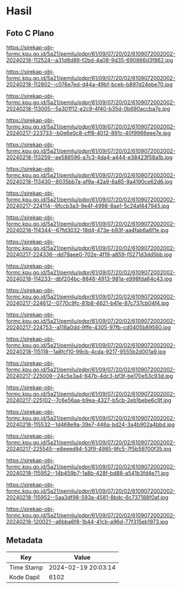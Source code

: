 # Hasil

## Foto C Plano

https://sirekap-obj-formc.kpu.go.id/5a21/pemilu/pdpr/61/09/07/20/02/6109072002002-20240218-112524--a31d8d89-f2bd-4a08-9d35-690866d3f862.jpg

https://sirekap-obj-formc.kpu.go.id/5a21/pemilu/pdpr/61/09/07/20/02/6109072002002-20240218-112802--c076e7ed-d44a-49bf-bceb-b897d24ebe70.jpg

https://sirekap-obj-formc.kpu.go.id/5a21/pemilu/pdpr/61/09/07/20/02/6109072002002-20240218-113005--5a301f12-e2c9-4f40-b35d-0b690accba7e.jpg

https://sirekap-obj-formc.kpu.go.id/5a21/pemilu/pdpr/61/09/07/20/02/6109072002002-20240217-223733--b0e6e0c8-cff8-4012-891c-40f9966eee7e.jpg

https://sirekap-obj-formc.kpu.go.id/5a21/pemilu/pdpr/61/09/07/20/02/6109072002002-20240218-113259--ae588596-a7c3-4da4-a444-e38423f58a1b.jpg

https://sirekap-obj-formc.kpu.go.id/5a21/pemilu/pdpr/61/09/07/20/02/6109072002002-20240218-113430--8035bb7a-af9a-42a9-8a85-9a4190ce62d6.jpg

https://sirekap-obj-formc.kpu.go.id/5a21/pemilu/pdpr/61/09/07/20/02/6109072002002-20240217-224114--9fccb3a3-9e4f-4998-8ae1-5c24af447945.jpg

https://sirekap-obj-formc.kpu.go.id/5a21/pemilu/pdpr/61/09/07/20/02/6109072002002-20240218-114344--67fd3032-18d4-473e-b93f-aa4fab6a6f1e.jpg

https://sirekap-obj-formc.kpu.go.id/5a21/pemilu/pdpr/61/09/07/20/02/6109072002002-20240217-224336--dd79aee0-702e-4f19-a859-f5271d3dd5bb.jpg

https://sirekap-obj-formc.kpu.go.id/5a21/pemilu/pdpr/61/09/07/20/02/6109072002002-20240218-114233--dbf204bc-8846-4913-981a-e998fda64c43.jpg

https://sirekap-obj-formc.kpu.go.id/5a21/pemilu/pdpr/61/09/07/20/02/6109072002002-20240217-224612--0770c9fc-81b8-4621-b41e-87c737cb04f4.jpg

https://sirekap-obj-formc.kpu.go.id/5a21/pemilu/pdpr/61/09/07/20/02/6109072002002-20240217-224753--a118a0dd-9ffe-4305-97fb-cd0405b89560.jpg

https://sirekap-obj-formc.kpu.go.id/5a21/pemilu/pdpr/61/09/07/20/02/6109072002002-20240218-115118--1a8fcf10-99cb-4cda-9217-9555b2d001a9.jpg

https://sirekap-obj-formc.kpu.go.id/5a21/pemilu/pdpr/61/09/07/20/02/6109072002002-20240217-225009--24c5e3a4-647b-4dc3-bf3f-be170e53c93d.jpg

https://sirekap-obj-formc.kpu.go.id/5a21/pemilu/pdpr/61/09/07/20/02/6109072002002-20240217-225102--7c6e56aa-b9ea-4327-b5cb-2eb1bebe6c9f.jpg

https://sirekap-obj-formc.kpu.go.id/5a21/pemilu/pdpr/61/09/07/20/02/6109072002002-20240218-115532--1d468e9a-39e7-446a-bd24-3a4b902a4bbd.jpg

https://sirekap-obj-formc.kpu.go.id/5a21/pemilu/pdpr/61/09/07/20/02/6109072002002-20240217-225545--e8eeed94-53f9-4985-9fc5-7f5b59700f35.jpg

https://sirekap-obj-formc.kpu.go.id/5a21/pemilu/pdpr/61/09/07/20/02/6109072002002-20240218-115952--14b459b7-1a8b-428f-bd88-a541b3fd4e71.jpg

https://sirekap-obj-formc.kpu.go.id/5a21/pemilu/pdpr/61/09/07/20/02/6109072002002-20240218-115952--5aa3df98-593a-4581-8bdc-6c737188f0af.jpg

https://sirekap-obj-formc.kpu.go.id/5a21/pemilu/pdpr/61/09/07/20/02/6109072002002-20240218-120021--a6bba6f8-1b44-41cb-a96d-77f315eb1973.jpg


## Metadata

| Key        | Value               |
| ---------- | ------------------- |
| Time Stamp | 2024-02-19 20:03:14 |
| Kode Dapil | 6102                |



